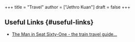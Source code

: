 +++
title = "Travel"
author = ["Jethro Kuan"]
draft = false
+++

## Useful Links {#useful-links}

-   [The Man in Seat Sixty-One - the train travel guide...](https://www.seat61.com/)